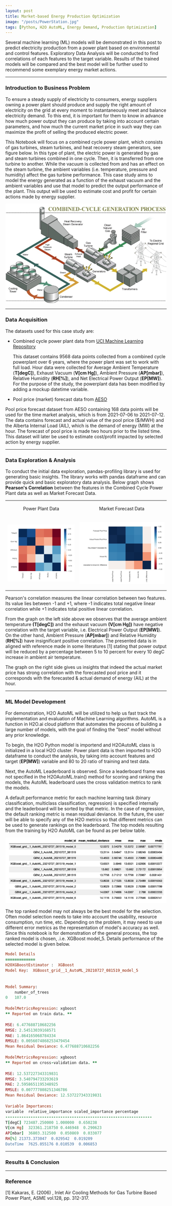 ```yaml
---
layout: post
title: Market-based Energy Production Optimization
image: "/posts/PowerStation.jpg"
tags: [Python, H2O AutoML, Energy Demand, Production Optimization]
---
```


Several machine learning (ML) models will be demonstrated in this post to predict electricity production from a power plant based on environmental and control features. Exploratory Data Analysis will be conducted to find correlations of each features to the target variable. Results of the trained models will be compared and the best model will be further used to recommend some exemplary energy market actions.

---

### Introduction to Business Problem 

To ensure a steady supply of electricity to consumers, energy suppliers owning a power plant should produce and supply the right amount of electricity on the grid at every moment to instantaneously meet and balance electricity demand. To this end, it is important for them to know in advance how much power output they can produce by taking into account certain parameters, and how much the current market price in such way they can maximize the profit of selling the produced electric power.

This Notebook will focus on a combined cycle power plant, which consists of gas turbines, steam turbines, and heat recovery steam generators, see figure below. In this type of plant, the electric power is generated by gas and steam turbines combined in one cycle. Then, it is transferred from one turbine to another. While the vacuum is collected from and has an effect on the steam turbine, the ambient variables (i.e. temperature, pressure and humidity) affect the gas turbine performance. This case study aims to model the energy generated as a function of the exhaust vacuum and the ambient variables and use that model to predict the output performance of the plant. This output will be used to estimate cost and profit for certain actions made by energy supplier.

<td> 
  <p align="center"> <img src="/img/posts/CCNG-fullsize.jpg"> 
  </p> 
</td>

---

### Data Acquisition

The datasets used for this case study are:
- Combined cycle power plant data from [UCI Machine Learning Repository](http://archive.ics.uci.edu/ml/datasets/Combined+Cycle+Power+Plant)

  This dataset contains 9568 data points collected from a combined cycle powerplant over 6 years, where the power plant was set to work with full load. Hour data were collected for Average Ambient Temperature (**T[degC]**), Exhaust Vacuum (**V[cm Hg]**), Ambient Pressure (**AP[mbar]**), Relative Humidity (**RH[%]**), and Net Electrical Power Output (**EP[MW]**). For the purpose of the study, the powerplant data has been modified by adding a mockup datetime variable. 

- Pool price (market) forecast data from [AESO](http://ets.aeso.ca/) 

Pool price forecast dataset from AESO containing 168 data points will be used for the time market analysis, which is from 2021-07-06 to 2021-07-12. The data contains forecast and actual value of the pool price ($/MWH) and the Alberta Internal Load (AIL), which is the demand of energy (MW) at the hour. The forecast of pool price is made two hours prior to the listed time. This dataset will later be used to estimate cost/profit impacted by selected action by energy supplier.

---

### Data Exploration & Analysis

To conduct the initial data exploration, pandas-profiling library is used for generating basic insights. The library works with pandas dataframe and can provide quick and basic exploratory data analysis. Below graph shows **Pearson's Correlation** between the features in the Combined Cycle Power Plant data as well as Market Forecast Data. 

<table>
  <tr>
    <td> <p align="center">  Power Plant Data </p> </td>
    <td> <p align="center">  Market Forecast Data </p> </td>
  </tr>
  <tr>
    <td> <p align="center"> <img src="/img/posts/Pearsons_cor.jpg"> </p> </td> 
    <td> <p align="center"> <img src="/img/posts/AESO_Pearsons.jpg"> </p> </td> 
  </tr>
</table>

Pearson's correlation measures the linear correlation between two features. Its value lies between -1 and +1, where -1 indicates total negative linear correlation while +1 indicates total positive linear correlation. 

From the graph on the left side above we observes that the average ambient temperature **(T[degC])** and the exhaust vacuum **(V[cm Hg])** have negative correlation with the target variable, i.e. Electrical Power Output (**EP[MW]**). On the other hand, Ambient Pressure (**AP[mbar]**) and Relative Humidity (**RH[%]**) have insignificant positive correlation. The presented data is in aligned with reference made in some literatures [1] stating that power output will be reduced by a percentage between 5 to 10 percent for every 10 degC increase in ambient air temperature. 

The graph on the right side gives us insights that indeed the actual market price has strong correlation with the forecasted pool price and it corresponds with the forecasted & actual demand of energy (AIL) at the hour.

---

### ML Model Development

For demonstration, H2O AutoML will be utilized to help us fast track the implementation and evaluation of Machine Learning algorithms. AutoML is a function in H2O.ai cloud platform that automates the process of building a large number of models, with the goal of finding the "best" model without any prior knowledge. 

To begin, the H2O Python model is importend and H2OAutoML class is initialized in a local H2O cluster. Power plant data is then imported to H2O dataframe to conduct the analysis, by taking into account features and target (**EP[MW]**) variable and 80 to 20 ratio of training and test data.

Next, the AutoML Leaderboard is observed. Since a leaderboard frame was not specified in the H2OAutoML.train() method for scoring and ranking the models, the AutoML leaderboard uses the cross validation metrics to rank the models.

A default performance metric for each machine learning task (binary classification, multiclass classification, regression) is specified internally and the leaderboard will be sorted by that metric. In the case of regression, the default ranking metric is mean residual deviance. In the future, the user will be able to specify any of the H2O metrics so that different metrics can be used to generate rankings on the leaderboard. The top models resulting from the training by H2O AutoML can be found as per below table.

<td> <p align="center"> <img src="/img/posts/MLtopmodels.jpg"> </p> </td> 

The top ranked model may not always be the best model for the selection. Often model selection needs to take into account the usability, resource consumption, run time, etc. Depending on the problem, it may need to use different error metrics as the representation of model's accuracy as well.
Since this notebook is for demonstration of the general process, the top ranked model is chosen, .i.e. XGBoost model_5.  Details performance of the selected model is given below. 

```ruby
Model Details
=============
H2OXGBoostEstimator :  XGBoost
Model Key:  XGBoost_grid__1_AutoML_20210727_081519_model_5


Model Summary: 
    number_of_trees
0   107.0

ModelMetricsRegression: xgboost
** Reported on train data. **

MSE: 6.477688710682256
RMSE: 2.54513039168571
MAE: 1.864165068784334
RMSLE: 0.0056074868253479454
Mean Residual Deviance: 6.477688710682256

ModelMetricsRegression: xgboost
** Reported on cross-validation data. **

MSE: 12.537227343319831
RMSE: 3.540794733293619
MAE: 2.5958651195348925
RMSLE: 0.007777808251346786
Mean Residual Deviance: 12.537227343319831

Variable Importances: 
variable  relative_importance scaled_importance percentage
----------------------------------------------------------------
T[degC] 723487.250000 1.000000  0.650238
V[cm Hg]  323361.218750 0.446948  0.290623
AP[mbar]  36803.312500  0.050869  0.033077
RH[%] 21373.373047  0.029542  0.019209
DateTime  7625.055176 0.010539  0.006853


```

---

### Results & Conclusion

---

### Reference

[1] Kakaras, E. (2006) , Inlet Air Cooling Methods for Gas Turbine Based Power Plant, ASME vol.128, pp. 312-317.

